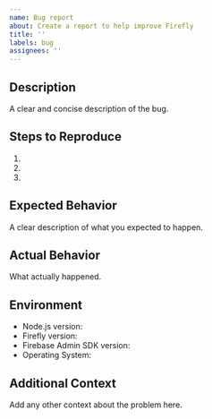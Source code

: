 ```yaml
---
name: Bug report
about: Create a report to help improve Firefly
title: ''
labels: bug
assignees: ''
---
```


## Description
A clear and concise description of the bug.

## Steps to Reproduce
1. 
2. 
3. 

## Expected Behavior
A clear description of what you expected to happen.

## Actual Behavior
What actually happened.

## Environment
- Node.js version:
- Firefly version:
- Firebase Admin SDK version:
- Operating System:

## Additional Context
Add any other context about the problem here.